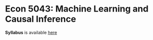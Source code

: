 # Econ 5043: Machine Learning and Causal Inference

**Syllabus** is available [here](syllabus/econ5043_syllabus_2020s.pdf)